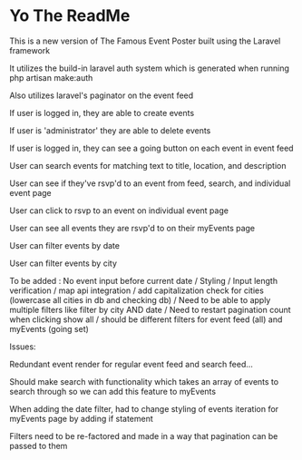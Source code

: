 # Yo The ReadMe

This is a new version of The Famous Event Poster built using the Laravel framework



It utilizes the build-in laravel auth system which is generated when running php artisan make:auth

Also utilizes laravel's paginator on the event feed



If user is logged in, they are able to create events

If user is 'administrator' they are able to delete events

If user is logged in, they can see a going button on each event in event feed

User can search events for matching text to title, location, and description

User can see if they've rsvp'd to an event from feed, search, and individual event page

User can click to rsvp to an event on individual event page

User can see all events they are rsvp'd to on their myEvents page

User can filter events by date

User can filter events by city



To be added : No event input before current date / Styling / Input length verification / map api integration / add capitalization check for cities (lowercase all cities in db and checking db) / Need
to be able to apply multiple filters like filter by city AND date / Need to restart pagination count when
clicking show all / should be different filters for event feed (all) and myEvents (going set)



Issues:

Redundant event render for regular event feed and search feed...

Should make search with functionality which takes an array of events to search through so we can
add this feature to myEvents

When adding the date filter, had to change styling of events iteration for myEvents page by adding if statement

Filters need to be re-factored and made in a way that pagination can be passed to them